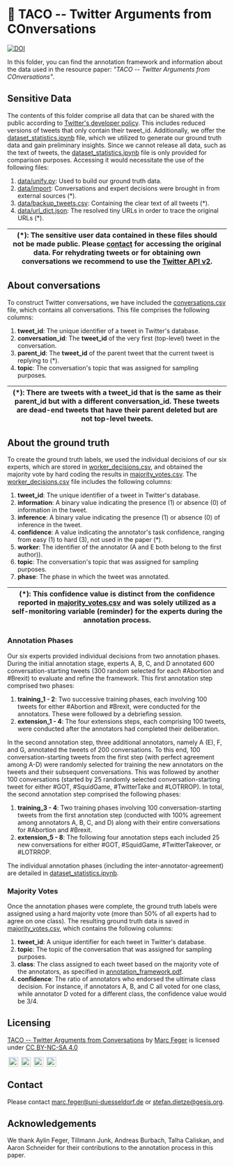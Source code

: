# :taco: TACO -- Twitter Arguments from COnversations

[![DOI](https://zenodo.org/badge/DOI/10.5281/zenodo.8030026.svg)](https://doi.org/10.5281/zenodo.8030026)

In this folder, you can find the annotation framework and information about the data used in the resource paper: *"TACO -- Twitter Arguments from
COnversations"*.

## Sensitive Data

The contents of this folder comprise all data that can be shared with the public according
to [Twitter's developer policy](https://developer.twitter.com/en/developer-terms/policy).
This includes reduced versions of tweets that only contain their tweet_id. Additionally, we offer
the [dataset_statistics.ipynb](../notebooks/dataset_statistics.ipynb) file, which we utilized to generate our ground
truth data and gain preliminary insights. Since we cannot release all data, such as the text of tweets,
the [dataset_statistics.ipynb](../notebooks/dataset_statistics.ipynb) file is only provided for comparison purposes. Accessing it would
necessitate the use of the following files:

1. [data/unify.py](./import/unify.py): Used to build our ground truth data.
2. [data/import](./import): Conversations and expert decisions were brought in from external sources (*).
3. [data/backup_tweets.csv](./backup_tweets.csv): Containing the clear text of all tweets (*).
4. [data/url_dict.json](./url_dict.json): The resolved tiny URLs in order to trace the original URLs (*).

| (*): The sensitive user data contained in these files should not be made public. Please [contact](#contact) for accessing the original data. For rehydrating tweets or for obtaining own conversations we recommend to use the [Twitter API v2](https://developer.twitter.com/en/docs/twitter-api). |
|--------------------------------------------------------------------------------------------------------------------------------------------------------------------------------------------------------------------------------------------------------------------------------------------------|

## About conversations

To construct Twitter conversations, we have included the [conversations.csv](./conversations.csv) file, which contains all conversations. This
file comprises the following columns:

1. **tweet_id**: The unique identifier of a tweet in Twitter's database.
2. **conversation_id**: The **tweet_id** of the very first (top-level) tweet in the conversation.
3. **parent_id**: The **tweet_id** of the parent tweet that the current tweet is replying to (*).
4. **topic**: The conversation's topic that was assigned for sampling purposes.

| (*): There are tweets with a tweet_id that is the same as their parent_id but with a different conversation_id. These tweets are dead-end tweets that have their parent deleted but are not top-level tweets. |
|---------------------------------------------------------------------------------------------------------------------------------------------------------------------------------------------------------------|

## About the ground truth

To create the ground truth labels, we used the individual decisions of our six experts, which are stored
in [worker_decisions.csv](./worker_decisions.csv), and obtained the majority vote by hard coding the results
in [majority_votes.csv](./majority_votes.csv). The [worker_decisions.csv](./worker_decisions.csv) file includes the following columns:

1. **tweet_id**: The unique identifier of a tweet in Twitter's database.
2. **information**: A binary value indicating the presence (1) or absence (0) of information in the tweet.
3. **inference**: A binary value indicating the presence (1) or absence (0) of inference in the tweet.
4. **confidence**: A value indicating the annotator's task confidence, ranging from easy (1) to hard (3), not used in the paper (*).
5. **worker**: The identifier of the annotator (A and E both belong to the first author)).
6. **topic**: The conversation's topic that was assigned for sampling purposes.
7. **phase**: The phase in which the tweet was annotated.

| (*): This confidence value is distinct from the confidence reported in [majority_votes.csv](./majority_votes.csv) and was solely utilized as a self-monitoring variable (reminder) for the experts during the annotation process. |
|-----------------------------------------------------------------------------------------------------------------------------------------------------------------------------------------------------------------------------------|

### Annotation Phases

Our six experts provided individual decisions from two annotation phases. During the initial annotation stage, experts A, B, C, and D
annotated 600 conversation-starting tweets (300 random selected for each #Abortion and #Brexit) to evaluate and refine the framework. This first
annotation step comprised two phases:

1. **training_1 - 2**: Two successive training phases, each involving 100 tweets for either #Abortion and #Brexit, were conducted for the annotators.
   These were followed by a debriefing session.
2. **extension_1 - 4**: The four extensions steps, each comprising 100 tweets, were conducted after the annotators had completed their deliberation.

In the second annotation step, three additional annotators, namely A (E), F, and G, annotated the tweets of 200 conversations. To this end, 100
conversation-starting tweets from the first step (with perfect agreement among A-D) were randomly selected for training the new annotators on the
tweets and their subsequent conversations. This was followed by another 100 conversations (started by 25 randomly selected conversation-starting
tweet for either #GOT, #SquidGame, #TwitterTake and #LOTRROP). In total, the second annotation step comprised the following phases:

1. **training_3 - 4**: Two training phases involving 100 conversation-starting tweets from the first annotation step (conducted with 100%
   agreement among annotators A, B, C, and D) along with their entire conversations for #Abortion and #Brexit.
2. **extension_5 - 8**: The following four annotation steps each included 25 new conversations for either #GOT, #SquidGame, #TwitterTakeover, or
   #LOTRROP.

The individual annotation phases (including the inter-annotator-agreement) are detailed
in [dataset_statistics.ipynb](../notebooks/dataset_statistics.ipynb).

### Majority Votes

Once the annotation phases were complete, the ground truth labels were assigned using a hard majority vote (more than 50% of all experts had to
agree on one class). The resulting ground truth data is saved in [majority_votes.csv](./majority_votes.csv), which contains the following columns:

1. **tweet_id**: A unique identifier for each tweet in Twitter's database.
2. **topic**: The topic of the conversation that was assigned for sampling purposes.
3. **class**: The class assigned to each tweet based on the majority vote of the annotators, as specified
   in [annotation_framework.pdf](./annotation_framework.pdf).
4. **confidence**: The ratio of annotators who endorsed the ultimate class decision. For instance, if annotators A, B, and C all voted for one class,
   while annotator D voted for a different class, the confidence value would be 3/4.

## Licensing

<p>
  <a property="dct:title" rel="cc:attributionURL" href="https://github.com/TomatenMarc/TACO">TACO -- Twitter Arguments from Conversations</a> by 
  <a rel="cc:attributionURL dct:creator" property="cc:attributionName" href="mailto:marc.feger@uni-duesseldorf.de">Marc Feger</a> is licensed under 
  <a href="http://creativecommons.org/licenses/by-nc-sa/4.0/?ref=chooser-v1" target="_blank" rel="license noopener noreferrer" style="display:inline-block;">CC BY-NC-SA 4.0</a>
  <div style="display:block;">
    <img style="height:22px!important;margin-left:3px;vertical-align:text-bottom;" src="https://mirrors.creativecommons.org/presskit/icons/cc.svg?ref=chooser-v1">
    <img style="height:22px!important;margin-left:3px;vertical-align:text-bottom;" src="https://mirrors.creativecommons.org/presskit/icons/by.svg?ref=chooser-v1">
    <img style="height:22px!important;margin-left:3px;vertical-align:text-bottom;" src="https://mirrors.creativecommons.org/presskit/icons/nc.svg?ref=chooser-v1">
    <img style="height:22px!important;margin-left:3px;vertical-align:text-bottom;" src="https://mirrors.creativecommons.org/presskit/icons/sa.svg?ref=chooser-v1">
  </div>
</p>

## Contact

Please contact [marc.feger@uni-duesseldorf.de](mailto:marc.feger@uni-duesseldorf.de) or [stefan.dietze@gesis.org](mailto:stefan.dietze@gesis.org).

## Acknowledgements

We thank Aylin Feger, Tillmann Junk, Andreas Burbach, Talha Caliskan, and Aaron Schneider for their contributions to the
annotation process in this paper.